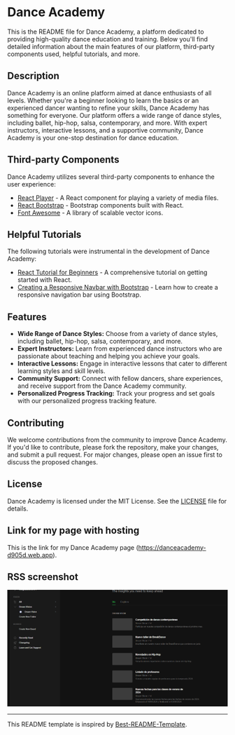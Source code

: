 # Dance Academy

This is the README file for Dance Academy, a platform dedicated to providing high-quality dance education and training. Below you'll find detailed information about the main features of our platform, third-party components used, helpful tutorials, and more.

## Description

Dance Academy is an online platform aimed at dance enthusiasts of all levels. Whether you're a beginner looking to learn the basics or an experienced dancer wanting to refine your skills, Dance Academy has something for everyone. Our platform offers a wide range of dance styles, including ballet, hip-hop, salsa, contemporary, and more. With expert instructors, interactive lessons, and a supportive community, Dance Academy is your one-stop destination for dance education.

## Third-party Components

Dance Academy utilizes several third-party components to enhance the user experience:

- [React Player](https://www.npmjs.com/package/react-player) - A React component for playing a variety of media files.
- [React Bootstrap](https://react-bootstrap.github.io/) - Bootstrap components built with React.
- [Font Awesome](https://fontawesome.com/) - A library of scalable vector icons.

## Helpful Tutorials

The following tutorials were instrumental in the development of Dance Academy:

- [React Tutorial for Beginners](https://www.youtube.com/watch?v=Ke90Tje7VS0) - A comprehensive tutorial on getting started with React.
- [Creating a Responsive Navbar with Bootstrap](https://www.youtube.com/watch?v=HY4Dx3Ji3Fc) - Learn how to create a responsive navigation bar using Bootstrap.

## Features

- **Wide Range of Dance Styles:** Choose from a variety of dance styles, including ballet, hip-hop, salsa, contemporary, and more.
- **Expert Instructors:** Learn from experienced dance instructors who are passionate about teaching and helping you achieve your goals.
- **Interactive Lessons:** Engage in interactive lessons that cater to different learning styles and skill levels.
- **Community Support:** Connect with fellow dancers, share experiences, and receive support from the Dance Academy community.
- **Personalized Progress Tracking:** Track your progress and set goals with our personalized progress tracking feature.

## Contributing

We welcome contributions from the community to improve Dance Academy. If you'd like to contribute, please fork the repository, make your changes, and submit a pull request. For major changes, please open an issue first to discuss the proposed changes.

## License

Dance Academy is licensed under the MIT License. See the [LICENSE](LICENSE) file for details.

## Link for my page with hosting

This is the link for my Dance Academy page (https://danceacademy-d905d.web.app).

## RSS screenshot
![Screenshot1](src/readmeImages/screenshotReadme.png)

---
This README template is inspired by [Best-README-Template](https://github.com/othneildrew/Best-README-Template).

